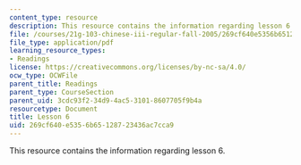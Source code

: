 ```yaml
---
content_type: resource
description: This resource contains the information regarding lesson 6.
file: /courses/21g-103-chinese-iii-regular-fall-2005/269cf640e5356b65128723436ac7cca9_MIT21G_103F05_unit6.pdf
file_type: application/pdf
learning_resource_types:
- Readings
license: https://creativecommons.org/licenses/by-nc-sa/4.0/
ocw_type: OCWFile
parent_title: Readings
parent_type: CourseSection
parent_uid: 3cdc93f2-34d9-4ac5-3101-8607705f9b4a
resourcetype: Document
title: Lesson 6
uid: 269cf640-e535-6b65-1287-23436ac7cca9
---
```

This resource contains the information regarding lesson 6.